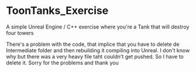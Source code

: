 # ToonTanks_Exercise
A simple Unreal Engine / C++ exercise where you're a Tank that will destroy four towers

There's a problem with the code, that implice that you have to delete de Intermediate folder and then rebuilding it compiling into Unreal. I don't know why but there
was a very heavy file taht couldn't get pushed. So I have to delete it. Sorry for the problems and thank you
